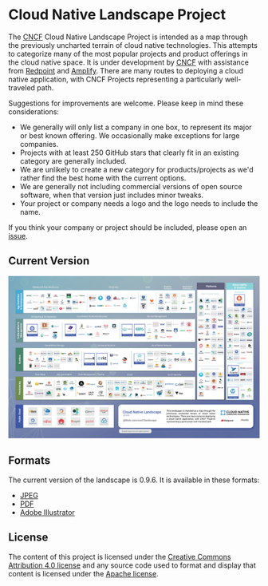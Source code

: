 # Cloud Native Landscape Project

The [CNCF](https://www.cncf.io) Cloud Native Landscape
Project is intended as a map through the previously uncharted terrain of cloud native technologies. This attempts to categorize many of the most popular projects and product offerings in the cloud native space. It is under development by [CNCF](https://www.cncf.io) with assistance from [Redpoint](https://www.redpoint.com/) and [Amplify](http://www.amplifypartners.com). There are many routes to deploying a cloud native application, with CNCF Projects representing a particularly well-traveled path.

Suggestions for improvements are welcome. Please keep in mind these considerations:

* We generally will only list a company in one box, to represent its major or best known offering. We occasionally make exceptions for large companies.
* Projects with at least 250 GitHub stars that clearly fit in an existing category are generally included.
* We are unlikely to create a new category for products/projects as we'd rather find the best home with the current options.
* We are generally not including commercial versions of open source software, when that version just includes minor tweaks.
* Your project or company needs a logo and the logo needs to include the name.

If you think your company or project should be included, please open an
[issue](https://github.com/cncf/landscape/issues/new).

## Current Version

[![CNCF Landscape](landscape/CloudNativeLandscape_v0.9.6.jpg)](https://raw.githubusercontent.com/cncf/landscape/master/landscape/CloudNativeLandscape_v0.9.6.jpg)

## Formats

The current version of the landscape is 0.9.6. It is available in these formats:

* [JPEG](landscape/CloudNativeLandscape_v0.9.6.jpg)
* [PDF](landscape/CloudNativeLandscape_v0.9.6.pdf)
* [Adobe Illustrator](landscape/CloudNativeLandscape_v0.9.6.ai)

## License

The content of this project is licensed under the
[Creative Commons Attribution 4.0 license](https://creativecommons.org/licenses/by/4.0/)
and any source code used to format and display that content is licensed under
the [Apache license](LICENSE).
